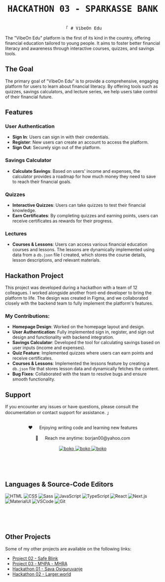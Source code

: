 <h1 align="center">
    <samp>HACKATHON 03 - SPARKASSE BANK</samp>
</h1>

<p align="center"> 
  <samp>
    <br>
    「 # VibeOn Edu

The "VibeOn Edu" platform is the first of its kind in the country, offering financial education tailored to young people. It aims to foster better financial literacy and awareness through interactive courses, quizzes, and savings tools.

## The Goal

The primary goal of "VibeOn Edu" is to provide a comprehensive, engaging platform for users to learn about financial literacy. By offering tools such as quizzes, savings calculators, and lecture series, we help users take control of their financial future.

## Features

### User Authentication

- **Sign In**: Users can sign in with their credentials.
- **Register**: New users can create an account to access the platform.
- **Sign Out**: Securely sign out of the platform.

### Savings Calculator

- **Calculate Savings**: Based on users' income and expenses, the calculator provides a roadmap for how much money they need to save to reach their financial goals.

### Quizzes

- **Interactive Quizzes**: Users can take quizzes to test their financial knowledge.
- **Earn Certificates**: By completing quizzes and earning points, users can receive certificates as rewards for their progress.

### Lectures

- **Courses & Lessons**: Users can access various financial education courses and lessons. The lessons are dynamically implemented using data from a `db.json` file I created, which stores the course details, lesson descriptions, and relevant materials.

## Hackathon Project

This project was developed during a hackathon with a team of 12 colleagues. I worked alongside another front-end developer to bring the platform to life. The design was created in Figma, and we collaborated closely with the backend team to fully implement the platform's features.

### My Contributions:

- **Homepage Design**: Worked on the homepage layout and design.
- **User Authentication**: Fully implemented sign in, register, and sign out design and functionality with backend integration.
- **Savings Calculator**: Developed the tool for calculating savings based on user inputs (income and expenses).
- **Quiz Feature**: Implemented quizzes where users can earn points and receive certificates.
- **Courses & Lessons**: Implemented the lessons feature by creating a `db.json` file that stores lesson data and dynamically fetches the content.
- **Bug Fixes**: Collaborated with the team to resolve bugs and ensure smooth functionality.

## Support

If you encounter any issues or have questions, please consult the documentation or contact support for assistance.
」
<br>
<br>
</samp>

</p>

<p align="center">
 ❤️ &emsp; Enjoying writing code and learning new features<br/><br/>
 📧 &emsp; Reach me anytime: borjan00@yahoo.com<br/><br/>

<a href="https://www.linkedin.com/in/bokonastovski/" target="_blank">
  <img src="https://img.shields.io/badge/LinkedIn-0077B5?style=for-the-badge&logo=linkedin&logoColor=white" alt="boko"/>
 </a>
 <a href="https://www.instagram.com/__boko__/" target="_blank">
  <img src="https://img.shields.io/badge/Instagram-fe4164?style=for-the-badge&logo=instagram&logoColor=white" alt="boko" />
 </a>
 <a href="https://www.facebook.com/boko.nastovski/" target="_blank">
  <img src="https://img.shields.io/badge/Facebook-20BEFF?&style=for-the-badge&logo=facebook&logoColor=white" alt="boko"  />
  </a>

</p>

<br/>
<br/>
<br/>

## Languages & Source-Code Editors

![HTML](https://img.shields.io/badge/HTML5-E34F26?style=for-the-badge&logo=html5&logoColor=white)
![CSS](https://img.shields.io/badge/CSS3-1572B6?style=for-the-badge&logo=css3&logoColor=white)
![Sass](https://img.shields.io/badge/Sass-CC6699?style=for-the-badge&logo=sass&logoColor=white)
![JavaScript](https://img.shields.io/badge/Javascript-F0DB4F?style=for-the-badge&labelColor=black&logo=javascript&logoColor=F0DB4F)
![TypeScript](https://img.shields.io/badge/TypeScript-007ACC?style=for-the-badge&logo=typescript&logoColor=white)
![React](https://img.shields.io/badge/React-20232A?style=for-the-badge&logo=react&logoColor=61DAFB)
![Next.js](https://img.shields.io/badge/Next.js-black?logo=next.js&logoColor=white)
![MaterialUI](https://img.shields.io/badge/Material--UI-0081CB?style=for-the-badge&logo=material-ui&logoColor=white)
![VSCode](https://img.shields.io/badge/Visual_Studio-0078d7?style=for-the-badge&logo=visual%20studio&logoColor=white)
![Git](https://img.shields.io/badge/Git-F05032?style=for-the-badge&logo=git&logoColor=white)

<br/>
<br/>
<br/>

## Other Projects

Some of my other projects are available on the following links:

- [Project 02 - Safe Blink](https://github.com/bokonastovski/Projects/tree/Project02-SafeBlink)
- [Project 03 - МЧРА - MHRA](https://github.com/bokonastovski/Projects/tree/Project03-MHRA)
- [Hackathon 01 - Sava Osiguruvanje](https://github.com/bokonastovski/Projects/tree/Hackathon01-SavaOsiguruvanje)
- [Hackathon 02 - Larger.world](https://github.com/bokonastovski/Projects/tree/Hackathon02-Larger.world)
